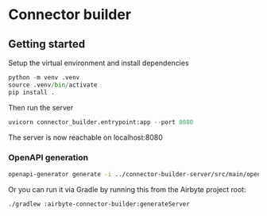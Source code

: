 # Connector builder


## Getting started 

Setup the virtual environment and install dependencies
```python
python -m venv .venv
source .venv/bin/activate
pip install .
```

Then run the server
```python
uvicorn connector_builder.entrypoint:app --port 8080
```

The server is now reachable on localhost:8080

### OpenAPI generation

```bash
openapi-generator generate -i ../connector-builder-server/src/main/openapi/openapi.yaml -g python-fastapi -c openapi/generator_config.yaml  -o build/server -t openapi/templates 
```

Or you can run it via Gradle by running this from the Airbyte project root: 
```bash
./gradlew :airbyte-connector-builder:generateServer
```